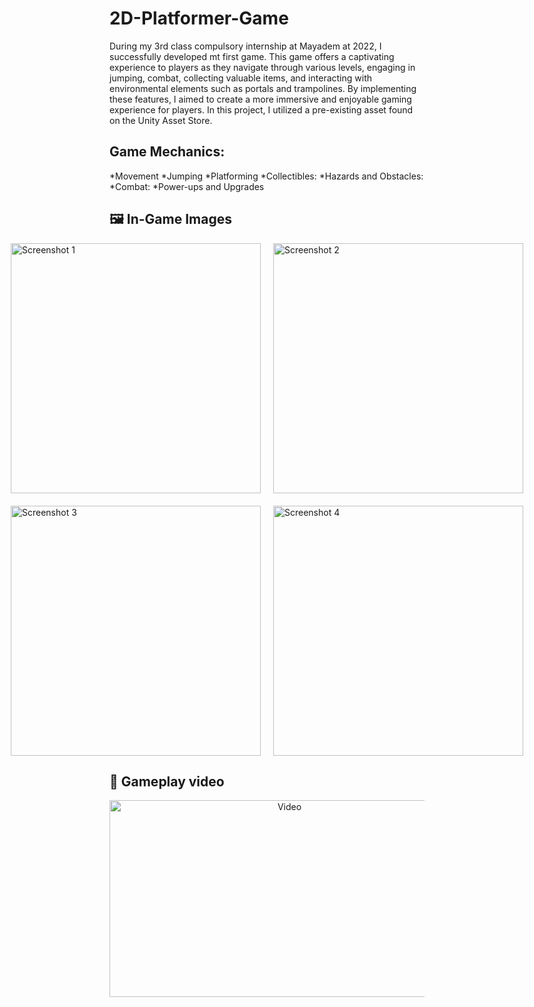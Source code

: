 # 2D-Platformer-Game
  During my 3rd class compulsory internship at Mayadem at 2022, I successfully developed mt first game. This game offers a captivating experience to players 
as they navigate through various levels, engaging in jumping, combat, collecting valuable items, and interacting with environmental elements such as portals and trampolines. By implementing these features, I aimed to create a more immersive and enjoyable gaming experience for players. In this project, I utilized a pre-existing asset found on the Unity Asset Store.


## Game Mechanics:
*Movement
*Jumping
*Platforming
*Collectibles: 
*Hazards and Obstacles: 
*Combat: 
*Power-ups and Upgrades


## 🖼 In-Game Images
<div style="display: flex; justify-content: center;">
  <img src="https://github.com/farukylc/2D-Platformer-Game/assets/99920678/b5bf685a-f4d6-4198-a8c1-a0131a463e2d" alt="Screenshot 1" width="400" style="margin-right: 20px;">
  <img src="https://github.com/farukylc/2D-Platformer-Game/assets/99920678/81d0b3d6-e974-4734-bb67-8cad0a4967d1" alt="Screenshot 2" width="400">
</div>
<div style="display: flex; justify-content: center; margin-top: 20px;">
  <img src="https://github.com/farukylc/2D-Platformer-Game/assets/99920678/e92f01b9-8375-42a6-a31f-5f3cd28ad50b" alt="Screenshot 3" width="400" style="margin-right: 20px;">
  <img src="https://github.com/farukylc/2D-Platformer-Game/assets/99920678/051d8e82-54d2-4835-9e8a-d11f03dd02a6" alt="Screenshot 4" width="400">
</div>

## 🎥 Gameplay video
<p align="center">
  <a href="https://www.youtube.com/watch?v=k-b8lplZ5ZE">
    <img src="https://img.youtube.com/vi/k-b8lplZ5ZE/0.jpg" alt="Video" width="560" height="315">
  </a>
</p>



